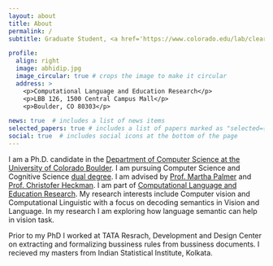 ```yaml
---
layout: about
title: About
permalink: /
subtitle: Graduate Student, <a href='https://www.colorado.edu/lab/clear/'>CLEAR</a>, <a href='https://www.colorado.edu/lab/clear/nlp-cu-boulder'>CU Boulder</a>

profile:
  align: right
  image: abhidip.jpg
  image_circular: true # crops the image to make it circular
  address: >
    <p>Computational Language and Education Research</p>
    <p>LBB 126, 1500 Central Campus Mall</p>
    <p>Boulder, CO 80303</p>

news: true  # includes a list of news items
selected_papers: true # includes a list of papers marked as "selected={true}"
social: true  # includes social icons at the bottom of the page
---
```

I am a Ph.D. candidate in the [Department of Computer Science at the University of Colorado Boulder](https://www.colorado.edu/cs/). I am pursuing Computer Science and Cognitive Science [dual degree](https://www.colorado.edu/ics/graduate-programs/cognitive-science-combined-phd). I am advised by [Prof. Martha Palmer](https://www.colorado.edu/faculty/palmer-martha/) and [Prof. Christofer Heckman](http://www.ristoffer.ch/). I am part of [Computational Language and Education Research](https://www.colorado.edu/lab/clear/). My research interests include Computer vision and Computational Linguistic with a focus on decoding semantics in Vision and Language. In my research I am exploring how language semantic can help in vision task.

Prior to my PhD I worked at TATA Resrach, Development and Design Center on extracting and formalizing bussiness rules from bussiness documents. I recieved my masters from Indian Statistical Institute, Kolkata.
